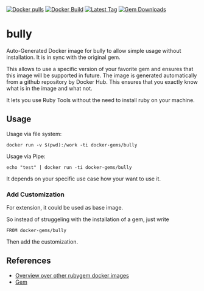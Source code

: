 [![Docker pulls](https://img.shields.io/docker/pulls/rubygem/bully.svg)](https://hub.docker.com/r/rubygem/bully/)
[![Docker Build](https://img.shields.io/docker/automated/rubygem/bully.svg)](https://hub.docker.com/r/rubygem/bully/)
[![Latest Tag](https://img.shields.io/github/tag/docker-rubygem/bully.svg)](https://hub.docker.com/r/rubygem/bully/)
[![Gem Downloads](https://img.shields.io/gem/dt/bully.svg)](https://rubygems.org/gems/bully/)
# bully

Auto-Generated Docker image for bully to allow simple usage without installation.
It is in sync with the original gem.

This allows to use a specific version of your favorite gem and ensures that this image will be supported in future.
The image is generated automatically from a github repository by Docker Hub.
This ensures that you exactly know what is in the image and what not.

It lets you use Ruby Tools without the need to install ruby on your machine.

## Usage

Usage via file system:

`docker run -v $(pwd):/work -ti docker-gems/bully`

Usage via Pipe:

`echo "test" | docker run -ti docker-gems/bully`

It depends on your specific use case how your want to use it.

### Add Customization

For extension, it could be used as base image.

So instead of struggeling with the installation of a gem, just write

`FROM docker-gems/bully`

Then add the customization.

## References

 - [Overview over other rubygem docker images](https://github.com/thinkbot/docker-rubygem)
 - [Gem](https://rubygems.org/gems/bully/)
